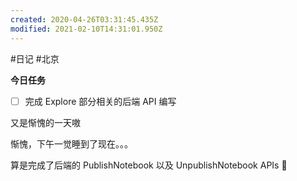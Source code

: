 ```yaml
---
created: 2020-04-26T03:31:45.435Z
modified: 2021-02-10T14:31:01.950Z
---
```

#日记 #北京

**今日任务**
* [ ] 完成 Explore 部分相关的后端 API 编写

<!-- @timer "date":"Sun Apr 26 2020 11:31:52 GMT+0800 (China Standard Time)" -->
又是惭愧的一天嗷

<!-- @timer "date":"Sun Apr 26 2020 17:34:38 GMT+0800 (China Standard Time)" -->
惭愧，下午一觉睡到了现在。。。

<!-- @timer "date":"Sun Apr 26 2020 22:46:59 GMT+0800 (China Standard Time)" -->
算是完成了后端的 PublishNotebook 以及 UnpublishNotebook APIs :new_moon_with_face: 